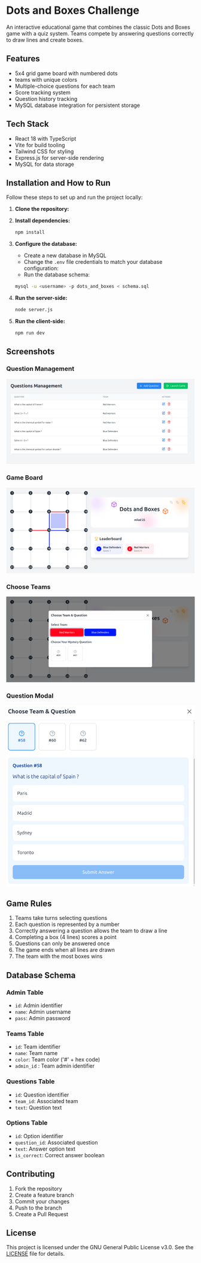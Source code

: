 # Dots and Boxes Challenge

An interactive educational game that combines the classic Dots and Boxes game with a quiz system. Teams compete by answering questions correctly to draw lines and create boxes.

## Features

- 5x4 grid game board with numbered dots
- teams with unique colors
- Multiple-choice questions for each team
- Score tracking system
- Question history tracking
- MySQL database integration for persistent storage

## Tech Stack
- React 18 with TypeScript
- Vite for build tooling
- Tailwind CSS for styling
- Express.js for server-side rendering
- MySQL for data storage


## Installation and How to Run
Follow these steps to set up and run the project locally:

1. **Clone the repository:**

2. **Install dependencies:**
    ```sh
    npm install
    ```
3. **Configure the database:**
    - Create a new database in MySQL
    - Change the `.env` file credentials to match your database configuration:
    - Run the database schema:
    ```sh
    mysql -u <username> -p dots_and_boxes < schema.sql
    ```
4. **Run the server-side:**
    ```sh
    node server.js
    ```
5. **Run the client-side:**
    ```sh
    npm run dev
    ```


## Screenshots
### Question Management
![QuestionsManagement.png](assets/QuestionsManagement.png)

### Game Board
![GameBoard.png](assets/GameBoard.png)

### Choose Teams
![ChooseTeams.png](assets/ChooseTeams.png)

### Question Modal
![QuestionModal.png](assets/QuestionModal.png)

## Game Rules

1. Teams take turns selecting questions
2. Each question is represented by a number
3. Correctly answering a question allows the team to draw a line
4. Completing a box (4 lines) scores a point
5. Questions can only be answered once
6. The game ends when all lines are drawn
7. The team with the most boxes wins

## Database Schema

### Admin Table
- `id`: Admin identifier
- `name`: Admin username
- `pass`: Admin password

### Teams Table
- `id`: Team identifier
- `name`: Team name
- `color`: Team color ('#' + hex code)
- `admin_id` : Team admin identifier

### Questions Table
- `id`: Question identifier
- `team_id`: Associated team
- `text`: Question text

### Options Table
- `id`: Option identifier
- `question_id`: Associated question
- `text`: Answer option text
- `is_correct`: Correct answer boolean

## Contributing

1. Fork the repository
2. Create a feature branch
3. Commit your changes
4. Push to the branch
5. Create a Pull Request

## License
This project is licensed under the GNU General Public License v3.0. See the [LICENSE](LICENSE) file for details.